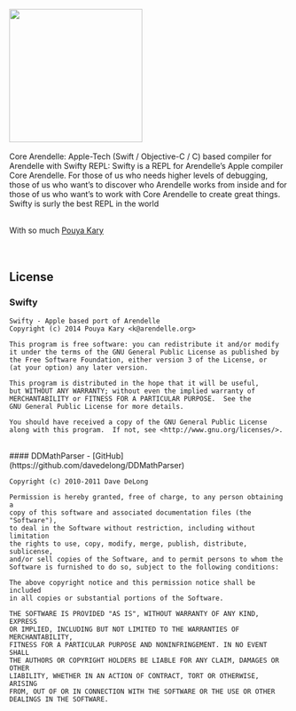 <img width="240" src="http://web.arendelle.org/developer/graphics/swiftyTitle2.png"><br><br>
Core Arendelle: Apple-Tech (Swift / Objective-C / C) based compiler for Arendelle with Swifty REPL: Swifty is a REPL for Arendelle’s Apple compiler Core Arendelle. For those of us who needs higher levels of debugging, those of us who want’s to discover who Arendelle works from inside and for those of us who want’s to work with Core Arendelle to create great things. Swifty is surly the best REPL in the world<br><br>

With so much [Pouya Kary](http://kary.us)<br><br><br>


## License

### Swifty

```
Swifty - Apple based port of Arendelle
Copyright (c) 2014 Pouya Kary <k@arendelle.org>

This program is free software: you can redistribute it and/or modify
it under the terms of the GNU General Public License as published by
the Free Software Foundation, either version 3 of the License, or
(at your option) any later version.

This program is distributed in the hope that it will be useful,
but WITHOUT ANY WARRANTY; without even the implied warranty of
MERCHANTABILITY or FITNESS FOR A PARTICULAR PURPOSE.  See the
GNU General Public License for more details.

You should have received a copy of the GNU General Public License
along with this program.  If not, see <http://www.gnu.org/licenses/>.
```

<br>
#### DDMathParser - [GitHub](https://github.com/davedelong/DDMathParser)

```
Copyright (c) 2010-2011 Dave DeLong

Permission is hereby granted, free of charge, to any person obtaining a 
copy of this software and associated documentation files (the "Software"), 
to deal in the Software without restriction, including without limitation 
the rights to use, copy, modify, merge, publish, distribute, sublicense, 
and/or sell copies of the Software, and to permit persons to whom the 
Software is furnished to do so, subject to the following conditions:

The above copyright notice and this permission notice shall be included 
in all copies or substantial portions of the Software.

THE SOFTWARE IS PROVIDED "AS IS", WITHOUT WARRANTY OF ANY KIND, EXPRESS 
OR IMPLIED, INCLUDING BUT NOT LIMITED TO THE WARRANTIES OF MERCHANTABILITY, 
FITNESS FOR A PARTICULAR PURPOSE AND NONINFRINGEMENT. IN NO EVENT SHALL 
THE AUTHORS OR COPYRIGHT HOLDERS BE LIABLE FOR ANY CLAIM, DAMAGES OR OTHER 
LIABILITY, WHETHER IN AN ACTION OF CONTRACT, TORT OR OTHERWISE, ARISING 
FROM, OUT OF OR IN CONNECTION WITH THE SOFTWARE OR THE USE OR OTHER 
DEALINGS IN THE SOFTWARE.
```
